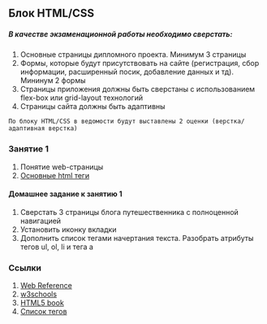 ## Блок HTML/CSS
##### В качестве экзаменационной работы необходимо сверстать:
   1. Основные страницы дипломного проекта. Минимум 3 страницы
   2. Формы, которые будут присутствовать на сайте (регистрация, сбор информации, расширенный посик, добавление данных и тд).
Мининум 2 формы
   3. Страницы приложения должны быть сверстаны с использованием flex-box или grid-layout технологий
   4. Страницы сайта должны быть адаптивны

    По блоку HTML/CSS в ведомости будут выставлены 2 оценки (верстка/адаптивная верстка)

### Занятие 1
   1. Понятие web-страницы
   2. [Основные html теги](tags.html)
#### Домашнее задание к занятию 1
   1. Сверстать 3 страницы блога путешественника с полноценной навигацией
   2. Установить иконку вкладки 
   3. Дополнить список тегами начертания текста. Разобрать атрибуты тегов ul, ol, li и тега a

### Ссылки
   1. [Web Reference](https://webref.ru/)
   2. [w3schools](https://www.w3schools.com/)
   3. [HTML5 book](https://html5book.ru/)
   4. [Список тегов](https://html5css.ru/tags/default.php)
   




